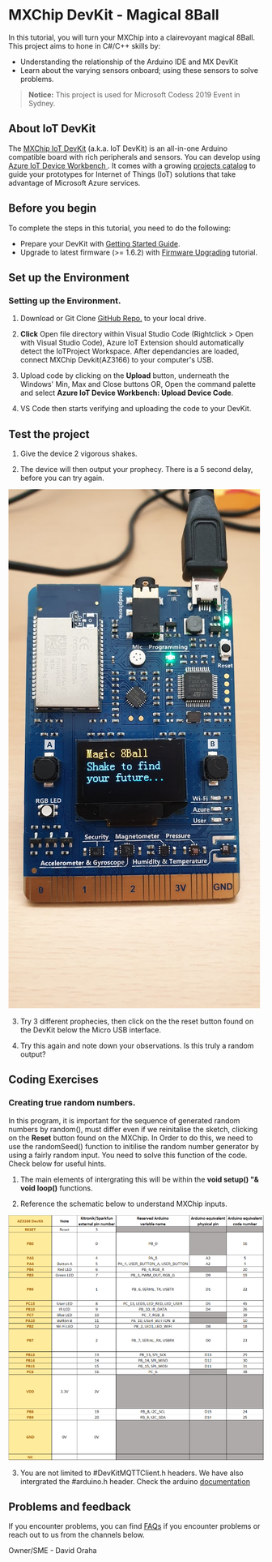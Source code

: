 # MXChip DevKit - Magical 8Ball

In this tutorial, you will turn your MXChip into a clairevoyant magical 8Ball. This project aims to hone in C#/C++ skills by:

* Understanding the relationship of the Arduino IDE and MX DevKit
* Learn about the varying sensors onboard; using these sensors to solve problems.

> **Notice:** This project is used for Microsoft Codess 2019 Event in Sydney.
    
## About IoT DevKit

The [MXChip IoT DevKit](https://aka.ms/iot-devkit) (a.k.a. IoT DevKit) is an all-in-one Arduino compatible board with rich peripherals and sensors. You can develop using [Azure IoT Device Workbench ](https://aka.ms/azure-iot-workbench). It comes with a growing [projects catalog](https://aka.ms/devkit/project-catalog) to guide your prototypes for Internet of Things (IoT) solutions that take advantage of Microsoft Azure services.

## Before you begin

To complete the steps in this tutorial, you need to do the following:

* Prepare your DevKit with [Getting Started Guide](https://microsoft.github.io/azure-iot-developer-kit/docs/get-started/).
* Upgrade to latest firmware (>= 1.6.2) with [Firmware Upgrading](https://microsoft.github.io/azure-iot-developer-kit/docs/firmware-upgrading/) tutorial.

## Set up the Environment

### Setting up the Environment.

1. Download or Git Clone [GitHub Repo.](https://github.com/LightOfOdin/DevKit8BallFuture) to your local drive. 

2. **Click** Open file directory within Visual Studio Code (Rightclick > Open with Visual Studio Code), Azure IoT Extension should automatically detect the IoTProject Workspace. After dependancies are loaded, connect MXChip Devkit(AZ3166) to your computer's USB.

3. Upload code by clicking on the **Upload** button, underneath the Windows' Min, Max and Close buttons OR, Open the command palette and select **Azure IoT Device Workbench: Upload Device Code**.

4. VS Code then starts verifying and uploading the code to your DevKit.

## Test the project

1. Give the device 2 vigorous shakes. 

2. The device will then output your prophecy. There is a 5 second delay, before you can try again.

![8Ball Idle Screen](/screenshots/IoT1.jpg)

3. Try 3 different prophecies, then click on the the reset button found on the DevKit below the Micro USB interface.

4. Try this again and note down your observations. Is this truly a random output? 

## Coding Exercises

### Creating true random numbers.

In this program, it is important for the sequence of generated random numbers by random(), must differ even if we reinitalise the sketch, clicking on the **Reset** button found on the MXChip. In Order to do this, we need to use the randomSeed() function to initilise the random number generator by using a fairly random input. You need to solve this function of the code. Check below for useful hints.

1. The main elements of intergrating this will be within the **void setup() "& void loop()** functions.

2. Reference the schematic below to understand MXChip inputs. 

![MX Chip Schematic by Jeremy Lindsay](/screenshots/IoT2.png)

3. You are not limited to #DevKitMQTTClient.h headers. We have also intergrated the #arduino.h header. Check the arduino [documentation](https://www.arduino.cc/reference/en/#page-title) 

## Problems and feedback    

If you encounter problems, you can find [FAQs](https://microsoft.github.io/azure-iot-developer-kit/docs/faq/) if you encounter problems or reach out to us from the channels below.

Owner/SME - David Oraha
